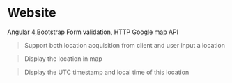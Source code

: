 # Website
Angular 4,Bootstrap 
Form validation, HTTP
Google map API
> Support both location acquisition from client and user input a location

> Display the location in map

> Display the UTC timestamp and local time of this location

